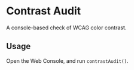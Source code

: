 # Contrast Audit

A console-based check of WCAG color contrast.

## Usage

Open the Web Console, and run `contrastAudit()`.

